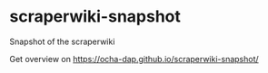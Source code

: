 # scraperwiki-snapshot
Snapshot of the scraperwiki

Get overview on  https://ocha-dap.github.io/scraperwiki-snapshot/
